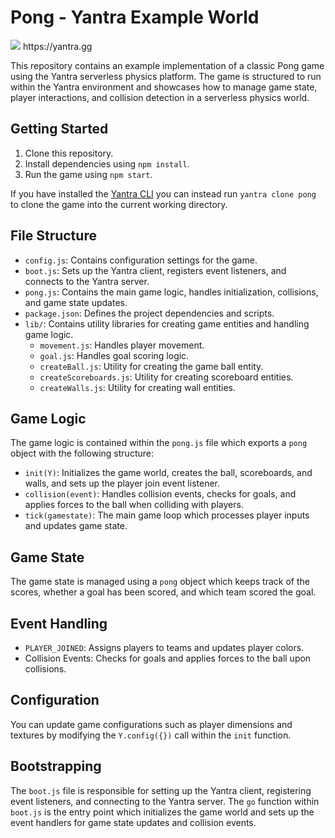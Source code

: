 # Pong - Yantra Example World
<img src="https://yantra.gg/img/yantra-logo-med.png"/>
https://yantra.gg


This repository contains an example implementation of a classic Pong game using the Yantra serverless physics platform. The game is structured to run within the Yantra environment and showcases how to manage game state, player interactions, and collision detection in a serverless physics world.

## Getting Started

1. Clone this repository.
2. Install dependencies using `npm install`.
3. Run the game using `npm start`.

If you have installed the [Yantra CLI](https://github.com/yantra-core/sdk/tree/master/cli) you can instead run `yantra clone pong` to clone the game into the current working directory.

## File Structure

- `config.js`: Contains configuration settings for the game.
- `boot.js`: Sets up the Yantra client, registers event listeners, and connects to the Yantra server.
- `pong.js`: Contains the main game logic, handles initialization, collisions, and game state updates.
- `package.json`: Defines the project dependencies and scripts.
- `lib/`: Contains utility libraries for creating game entities and handling game logic.
  - `movement.js`: Handles player movement.
  - `goal.js`: Handles goal scoring logic.
  - `createBall.js`: Utility for creating the game ball entity.
  - `createScoreboards.js`: Utility for creating scoreboard entities.
  - `createWalls.js`: Utility for creating wall entities.

## Game Logic

The game logic is contained within the `pong.js` file which exports a `pong` object with the following structure:

- `init(Y)`: Initializes the game world, creates the ball, scoreboards, and walls, and sets up the player join event listener.
- `collision(event)`: Handles collision events, checks for goals, and applies forces to the ball when colliding with players.
- `tick(gamestate)`: The main game loop which processes player inputs and updates game state.

## Game State

The game state is managed using a `pong` object which keeps track of the scores, whether a goal has been scored, and which team scored the goal.

## Event Handling

- `PLAYER_JOINED`: Assigns players to teams and updates player colors.
- Collision Events: Checks for goals and applies forces to the ball upon collisions.

## Configuration

You can update game configurations such as player dimensions and textures by modifying the `Y.config({})` call within the `init` function.

## Bootstrapping

The `boot.js` file is responsible for setting up the Yantra client, registering event listeners, and connecting to the Yantra server. The `go` function within `boot.js` is the entry point which initializes the game world and sets up the event handlers for game state updates and collision events.